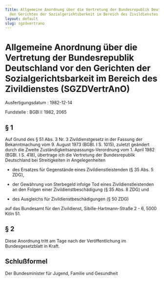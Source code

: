 ```yaml
---
Title: Allgemeine Anordnung über die Vertretung der Bundesrepublik Deutschland vor
  den Gerichten der Sozialgerichtsbarkeit im Bereich des Zivildienstes
layout: default
slug: sgzdvertrano
---
```


# Allgemeine Anordnung über die Vertretung der Bundesrepublik Deutschland vor den Gerichten der Sozialgerichtsbarkeit im Bereich des Zivildienstes (SGZDVertrAnO)

Ausfertigungsdatum
:   1982-12-14

Fundstelle
:   BGBl I: 1982, 2065



## § 1

Auf Grund des § 51 Abs. 3 Nr. 3 Zivildienstgesetz in der Fassung der
Bekanntmachung vom 9. August 1973 (BGBl. I S. 1015), zuletzt geändert
durch die Zweite Zuständigkeitsanpassungs-Verordnung vom 1. April 1982
(BGBl. I S. 418), übertrage ich die Vertretung der Bundesrepublik
Deutschland bei Streitigkeiten in Angelegenheiten

-   des Ersatzes für Gegenstände eines Zivildienstleistenden (§ 35 Abs. 5
    ZDG),


-   der Gewährung von Sterbegeld infolge Tod eines Zivildienstleistenden
    an den Folgen einer Zivildienstbeschädigung (§ 35 Abs. 8 ZDG) und


-   des Ausgleichs für Zivildienstbeschädigungen (§ 50 ZDG)



auf das Bundesamt für den Zivildienst, Sibille-Hartmann-Straße 2 - 6,
5000 Köln 51.


## § 2

Diese Anordnung tritt am Tage nach der Veröffentlichung im
Bundesgesetzblatt in Kraft.


## Schlußformel

Der Bundesminister für Jugend, Familie und Gesundheit


